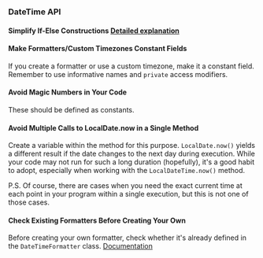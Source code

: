 ### DateTime API

#### Simplify If-Else Constructions [Detailed explanation](./../complicated-if-else.md)

#### Make Formatters/Custom Timezones Constant Fields
If you create a formatter or use a custom timezone, make it a constant field. Remember to use informative names and `private` access modifiers.

#### Avoid Magic Numbers in Your Code
These should be defined as constants.

#### Avoid Multiple Calls to LocalDate.now in a Single Method
Create a variable within the method for this purpose. `LocalDate.now()` yields a different result if the date changes to the next day during execution. While your code may not run for such a long duration (hopefully), it's a good habit to adopt, especially when working with the `LocalDateTime.now()` method.

P.S. Of course, there are cases when you need the exact current time at each point in your program within a single execution, but this is not one of those cases.

#### Check Existing Formatters Before Creating Your Own
Before creating your own formatter, check whether it's already defined in the `DateTimeFormatter` class. [Documentation](https://docs.oracle.com/en/java/javase/11/docs/api/java.base/java/time/format/DateTimeFormatter.html)